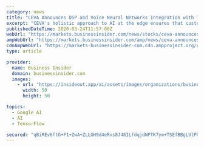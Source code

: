 ```yaml
---
category: news
title: "CEVA Announces DSP and Voice Neural Networks Integration with TensorFlow Lite for Microcontrollers"
excerpt: "CEVA's holistic approach to AI at the edge ensures that customers using TensorFlow Lite for Microcontrollers can utilize a unified processor architecture to run both the framework and the ..."
publishedDateTime: 2020-03-24T11:57:00Z
webUrl: "https://markets.businessinsider.com/news/stocks/ceva-announces-dsp-and-voice-neural-networks-integration-with-tensorflow-lite-for-microcontrollers-1029026322"
ampWebUrl: "https://markets.businessinsider.com/amp/news/ceva-announces-dsp-and-voice-neural-networks-integration-with-tensorflow-lite-for-microcontrollers-1029026322"
cdnAmpWebUrl: "https://markets-businessinsider-com.cdn.ampproject.org/c/s/markets.businessinsider.com/amp/news/ceva-announces-dsp-and-voice-neural-networks-integration-with-tensorflow-lite-for-microcontrollers-1029026322"
type: article

provider:
  name: Business Insider
  domain: businessinsider.com
  images:
    - url: "https://insideout.app/ai/assets/images/organizations/businessinsider.com-50x50.jpg"
      width: 50
      height: 50

topics:
  - Google AI
  - AI
  - TensorFlow

secured: "qBiREv6ftG+F1+ZwA+ZLLGH9d4eRvs8J48ILfdqjdNPTK7ym+TSEfBBgLUlPGSM964eRnEXxhuFAbfPf2a95tRLhl5h4vu4owJtvI5rVYcM+Z8x0nqDqKB9aH+jp9uoUMHB8thxncUgMfr+MsKtNjL+ParYpHcWwCWiGI1hHpMxDtDF/00s10ldIGMqI6esuJ/0CUbfD0ohmgZPR9XB1zn57gBk3tDI19SdOU/VG7oPZ+rtL8Xk30yCKq/e496a92oXiVmhe60kudCJMEyn8BfGfIWx5TTxGUC/ZCf9MAFK5G+BjxVPWzTAwb9nVEjVE;FcO/bvGWddEAEUJHGdhtsw=="
---
```


